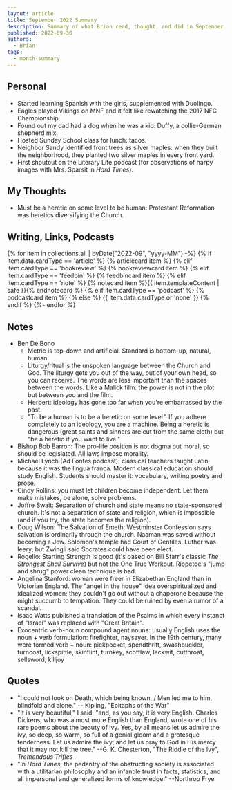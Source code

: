 ```yaml
---
layout: article
title: September 2022 Summary
description: Summary of what Brian read, thought, and did in September 2022
published: 2022-09-30
authors:
  - Brian
tags:
  - month-summary
---
```


## Personal
- Started learning Spanish with the girls, supplemented with Duolingo.
- Eagles played Vikings on MNF and it felt like rewatching the 2017 NFC Championship.
- Found out my dad had a dog when he was a kid: Duffy, a collie-German shepherd mix.
- Hosted Sunday School class for lunch: tacos.
- Neighbor Sandy identified front trees as silver maples: when they built the neighborhood, they planted two silver maples in every front yard.
- First shoutout on the Literary Life podcast (for observations of harpy images with Mrs. Sparsit in *Hard Times*).

## My Thoughts
- Must be a heretic on some level to be human: Protestant Reformation was heretics diversifying the Church.

## Writing, Links, Podcasts

<div class="stack cards">
{% for item in collections.all | byDate("2022-09", "yyyy-MM") -%}
  {% if item.data.cardType == 'article' %}
  {% articlecard item %}
  {% elif item.cardType == 'bookreview' %}
  {% bookreviewcard item %}
  {% elif item.cardType == 'feedbin' %}
  {% feedbincard item %}
  {% elif item.cardType == 'note' %}
  {% notecard item %}{{ item.templateContent | safe }}{% endnotecard %}
  {% elif item.cardType == 'podcast' %}
  {% podcastcard item %}
  {% else %}
  {{ item.data.cardType or 'none' }}
  {% endif %}
{%- endfor %}
</div>

## Notes
- Ben De Bono
  - Metric is top-down and artificial. Standard is bottom-up, natural, human.
  - Liturgy/ritual is the unspoken language between the Church and God. The liturgy gets you out of the way, out of your own head, so you can receive. The words are less important than the spaces between the words. Like a Malick film: the power is not in the plot but between you and the film.
  - Herbert: ideology has gone too far when you're embarrassed by the past.
  - "To be a human is to be a heretic on some level." If you adhere completely to an ideology, you are a machine. Being a heretic is dangerous (great saints and sinners are cut from the same cloth) but "be a heretic if you want to live."
- Bishop Bob Barron: The pro-life position is not dogma but moral, so should be legislated. All laws impose morality.
- Michael Lynch (Ad Fontes podcast): classical teachers taught Latin because it was the lingua franca. Modern classical education should study English. Students should master it: vocabulary, writing poetry and prose.
- Cindy Rollins: you must let children become independent. Let them make mistakes, be alone, solve problems.
- Joffre Swait: Separation of church and state means no state-sponsored church. It's not a separation of state and religion, which is impossible (and if you try, the state becomes the religion).
- Doug Wilson: The Salvation of Emeth: Westminster Confession says salvation is ordinarily through the church. Naaman was saved without becoming a Jew. Solomon's temple had Court of Gentiles. Luther was leery, but Zwingli said Socrates could have been elect.
- Rogelio: Starting Strength is good (it's based on Bill Starr's classic *The Strongest Shall Survive*) but not the One True Workout. Rippetoe's "jump and shrug" power clean technique is bad.
- Angelina Stanford: woman were freer in Elizabethan England than in Victorian England. The "angel in the house" idea overspiritualized and idealized women; they couldn't go out without a chaperone because the might succumb to tempation. They could be ruined by even a rumor of a scandal.
- Isaac Watts published a translation of the Psalms in which every instanct of "Israel" was replaced with "Great Britain".
- Exocentric verb-noun compound agent nouns: usually English uses the noun + verb formulation: firefighter, naysayer. In the 19th century, many were formed verb + noun: pickpocket, spendthrift, swashbuckler, turncoat, lickspittle, skinflint, turnkey, scofflaw, lackwit, cutthroat, sellsword, killjoy

## Quotes
- "I could not look on Death, which being known, / Men led me to him, blindfold and alone." -- Kipling, "Epitaphs of the War"
- "It is very beautiful," I said, "and, as you say, it is very English. Charles Dickens, who was almost more English than England, wrote one of his rare poems about the beauty of ivy. Yes, by all means let us admire the ivy, so deep, so warm, so full of a genial gloom and a grotesque tenderness. Let us admire the ivy; and let us pray to God in His mercy that it may not kill the tree." --G. K. Chesterton, "The Riddle of the Ivy", *Tremendous Trifles*
- "In *Hard Times*, the pedantry of the obstructing society is associated with a utilitarian philosophy and an infantile trust in facts, statistics, and all impersonal and generalized forms of knowledge." --Northrop Frye